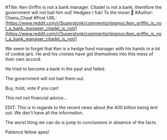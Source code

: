#Title: Ken Griffin is not a bank manager. Citadel is not a bank, therefore the government will not bail him out! Hedgies r fuk! To the moon 🚀
#Author: Chana_Chaat
#Post URL: [https://www.reddit.com/r/Superstonk/comments/nbgmoc/ken_griffin_is_not_a_bank_manager_citadel_is_not/](https://www.reddit.com/r/Superstonk/comments/nbgmoc/ken_griffin_is_not_a_bank_manager_citadel_is_not/)


We seem to forget that Ken is a hedge fund manager with his hands in a lot of cookie jars. He and his cronies have got themselves into this mess of their own accord.

He tried to become a bank in the past and failed.

The government will not bail them out.

Buy, hold, vote if you can!

This not not financial advice...

EDIT: This is in regards to the recent news about the 400 billion being lent out. We don't have all the information.

The worst thing we can do is jump to conclusions in absence of the facts.

Patience fellow apes!